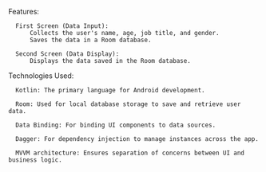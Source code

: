 Features:

      First Screen (Data Input):
          Collects the user's name, age, job title, and gender.
          Saves the data in a Room database.
      
      Second Screen (Data Display):
          Displays the data saved in the Room database.

Technologies Used:

      Kotlin: The primary language for Android development.
      
      Room: Used for local database storage to save and retrieve user data.
      
      Data Binding: For binding UI components to data sources.

      Dagger: For dependency injection to manage instances across the app.
      
      MVVM architecture: Ensures separation of concerns between UI and business logic.
